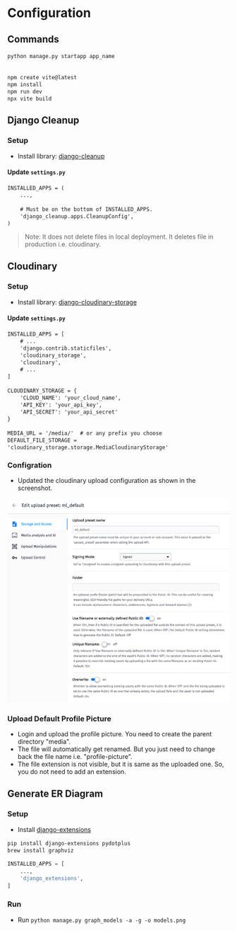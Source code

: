 # Configuration

## Commands

```
python manage.py startapp app_name


npm create vite@latest
npm install
npm run dev
npx vite build
```

## Django Cleanup

### Setup

* Install library: [django-cleanup](https://pypi.org/project/django-cleanup/)

#### Update `settings.py`

```
INSTALLED_APPS = (
    ...,
    
    # Must be on the bottom of INSTALLED_APPS.
    'django_cleanup.apps.CleanupConfig',
)
```

> Note: It does not delete files in local deployment. It deletes file in production i.e. cloudinary.

## Cloudinary

### Setup

* Install library: [django-cloudinary-storage](https://pypi.org/project/django-cloudinary-storage/)

#### Update `settings.py`

```
INSTALLED_APPS = [
    # ...
    'django.contrib.staticfiles',
    'cloudinary_storage',
    'cloudinary',
    # ...
]

CLOUDINARY_STORAGE = {
    'CLOUD_NAME': 'your_cloud_name',
    'API_KEY': 'your_api_key',
    'API_SECRET': 'your_api_secret'
}

MEDIA_URL = '/media/'  # or any prefix you choose
DEFAULT_FILE_STORAGE = 'cloudinary_storage.storage.MediaCloudinaryStorage'
```

### Configration

* Updated the cloudinary upload configuration as shown in the screenshot.

![cloudinary_upload_settings.png](images/cloudinary_upload_settings.png)

### Upload Default Profile Picture

* Login and upload the profile picture. You need to create the parent directory "media".
* The file will automatically get renamed. But you just need to change back the file name i.e. "profile-picture".
* The file extension is not visible, but it is same as the uploaded one. So, you do not need to add an extension.

## Generate ER Diagram

### Setup

* Install [django-extensions](https://django-extensions.readthedocs.io/)

```
pip install django-extensions pydotplus
brew install graphviz
```

```python
INSTALLED_APPS = [
    ...,
    'django_extensions',
]
```

### Run

* Run `python manage.py graph_models -a -g -o models.png`

